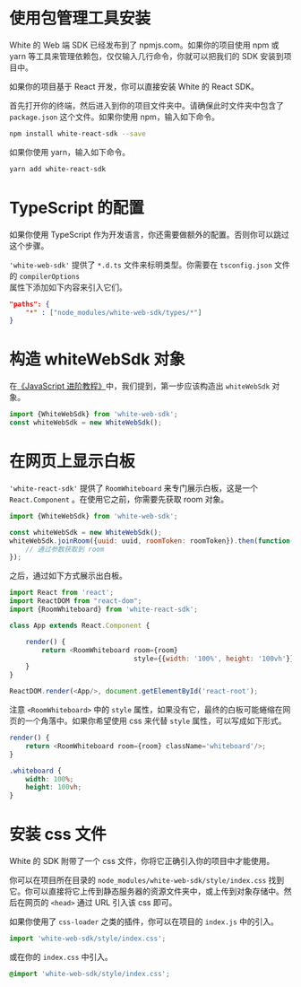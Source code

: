 # 使用包管理工具安装

<span data-type="color" style="color:rgb(38, 38, 38)"><span data-type="background" style="background-color:rgb(255, 255, 255)">White 的 Web 端 SDK 已经发布到了 npmjs.com。如果你的项目使用 npm 或 yarn 等工具来管理依赖包，仅仅输入几行命令，你就可以把我们的 SDK 安装到项目中。</span></span>

如果你的项目基于 React 开发，你可以直接安装 White 的 React SDK。

<span data-type="color" style="color:rgb(38, 38, 38)"><span data-type="background" style="background-color:rgb(255, 255, 255)">首先打开你的终端，然后进入到你的项目文件夹中。请确保此时文件夹中包含了 </span></span>`package.json`<span data-type="color" style="color:rgb(38, 38, 38)"><span data-type="background" style="background-color:rgb(255, 255, 255)"> 这个文件。如果你使用 npm，输入如下命令。</span></span>
```bash
npm install white-react-sdk --save
```

<span data-type="color" style="color:rgb(38, 38, 38)"><span data-type="background" style="background-color:rgb(255, 255, 255)">如果你使用 yarn，输入如下命令。</span></span>
```bash
yarn add white-react-sdk
```

# TypeScript 的配置
如果你使用 TypeScript 作为开发语言，你还需要做额外的配置。否则你可以跳过这个步骤。

`'white-web-sdk'`<span data-type="color" style="color:rgb(38, 38, 38)"><span data-type="background" style="background-color:rgb(255, 255, 255)"> 提供了 </span></span>`*.d.ts`<span data-type="color" style="color:rgb(38, 38, 38)"><span data-type="background" style="background-color:rgb(255, 255, 255)"> 文件来标明类型。你需要在 </span></span>`tsconfig.json`<span data-type="color" style="color:rgb(38, 38, 38)"><span data-type="background" style="background-color:rgb(255, 255, 255)"> 文件的 </span></span><span data-type="color" style="color:rgb(36, 41, 46)"><span data-type="background" style="background-color:rgba(27, 31, 35, 0.0470588)"><code>compilerOptions </code></span></span><span data-type="color" style="color:rgb(38, 38, 38)"><span data-type="background" style="background-color:rgb(255, 255, 255)"> 属性下添加如下内容来引入它们。</span></span>
```json
"paths": {
    "*" : ["node_modules/white-web-sdk/types/*"]
}
```

# 构造 whiteWebSdk 对象
<span data-type="color" style="color:rgb(38, 38, 38)"><span data-type="background" style="background-color:rgb(255, 255, 255)">在</span></span>[《JavaScript 进阶教程》](https://www.yuque.com/herewhite/sdk/advanced_generality_js)<span data-type="color" style="color:rgb(38, 38, 38)">中，我们提到，第一步应该构造出 </span><span data-type="color" style="color:rgb(38, 38, 38)"><code>whiteWebSdk</code></span><span data-type="color" style="color:rgb(38, 38, 38)"> 对象。</span>
```javascript
import {WhiteWebSdk} from 'white-web-sdk';
const whiteWebSdk = new WhiteWebSdk();
```

# 在网页上显示白板
`'white-react-sdk'` 提供了 `RoomWhiteboard` 来专门展示白板，这是一个 `React.Component` 。在使用它之前，你需要先获取 room 对象。
```javascript
import {WhiteWebSdk} from 'white-web-sdk';

const whiteWebSdk = new WhiteWebSdk();
whiteWebSdk.joinRoom({uuid: uuid, roomToken: roomToken}).then(function(room) {
    // 通过参数获取到 room
});
```

之后，通过如下方式展示出白板。
```javascript
import React from 'react';
import ReactDOM from "react-dom";
import {RoomWhiteboard} from 'white-react-sdk';

class App extends React.Component {

    render() {
        return <RoomWhiteboard room={room}
                               style={{width: '100%', height: '100vh'}}/>;
    }
}

ReactDOM.render(<App/>, document.getElementById('react-root');
```

注意 `<RoomWhiteboard>` 中的 `style` 属性，<span data-type="color" style="color:rgb(38, 38, 38)"><span data-type="background" style="background-color:rgb(255, 255, 255)">如果没有它，最终的白板可能蜷缩在网页的一个角落中。如果你希望使用 css 来代替 </span></span>`style`<span data-type="color" style="color:rgb(38, 38, 38)"><span data-type="background" style="background-color:rgb(255, 255, 255)"> 属性，可以写成如下形式。</span></span>
```javascript
render() {
    return <RoomWhiteboard room={room} className='whiteboard'/>;
}
```

```css
.whiteboard {
    width: 100%;
    height: 100vh;
}
```

# 安装 css 文件

White 的 SDK 附带了一个 css 文件，你将它正确引入你的项目中才能使用。

你可以在项目所在目录的 `node_modules/white-web-sdk/style/index.css` 找到它。你可以直接将它上传到静态服务器的资源文件夹中，或上传到对象存储中。然后在网页的 `<head>` 通过 URL 引入该 css 即可。

如果你使用了 `css-loader` 之类的插件，你可以在项目的 `index.js` 中的引入。

```javascript
import 'white-web-sdk/style/index.css';
```

或在你的 `index.css` 中引入。

```css
@import 'white-web-sdk/style/index.css';
```
